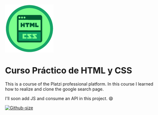 ![Soy un crack](img/badge-practico-html-css.png)

# Curso Práctico de HTML y CSS

This is a course of the Platzi professional platform. In this course I learned how to realize and clone the google search page.

I'll soon add JS and consume an API in this project. :smile:

[![Github-size](https://img.shields.io/github/languages/code-size/Javicot/Curso-Practico-de-HTML-y-CSS)](https://github.com/Javicot)
